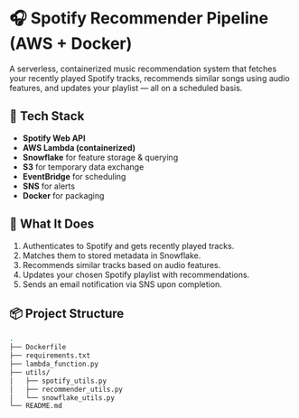 # 🎧 Spotify Recommender Pipeline (AWS + Docker)

A serverless, containerized music recommendation system that fetches your recently played Spotify tracks, recommends similar songs using audio features, and updates your playlist — all on a scheduled basis.

## 🚀 Tech Stack

- **Spotify Web API**
- **AWS Lambda (containerized)**
- **Snowflake** for feature storage & querying
- **S3** for temporary data exchange
- **EventBridge** for scheduling
- **SNS** for alerts
- **Docker** for packaging

## 🔁 What It Does

1. Authenticates to Spotify and gets recently played tracks.
2. Matches them to stored metadata in Snowflake.
3. Recommends similar tracks based on audio features.
4. Updates your chosen Spotify playlist with recommendations.
5. Sends an email notification via SNS upon completion.

## 📦 Project Structure

```bash
.
├── Dockerfile
├── requirements.txt
├── lambda_function.py
├── utils/
│   ├── spotify_utils.py
│   ├── recommender_utils.py
│   └── snowflake_utils.py
└── README.md
